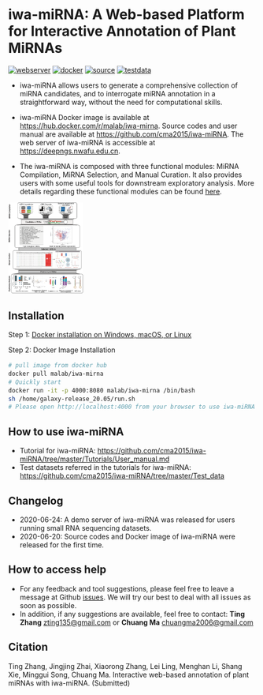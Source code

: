 
# iwa-miRNA:  A Web-based Platform for Interactive Annotation of Plant MiRNAs

[![webserver](https://img.shields.io/badge/Web_server-ready-red.svg)](https://deepngs.nwafu.edu.cn/) [![docker](https://img.shields.io/badge/Docker_image-ready-red.svg)](https://hub.docker.com/r/malab/iwa-mirna/) [![source](https://img.shields.io/badge/Source_code-support-blue.svg)](https://github.com/cma2015/iwa-miRNA/tree/master/Source_code) [![testdata](https://img.shields.io/badge/Test_data-support-blue.svg)](https://github.com/cma2015/iwa-miRNA/tree/master/Test_data)

- iwa-miRNA allows users to generate a comprehensive collection of miRNA candidates, and to interrogate miRNA annotation in a straightforward way, without the need for computational skills.

- iwa-miRNA Docker image is available at https://hub.docker.com/r/malab/iwa-mirna. Source codes and user manual are available at https://github.com/cma2015/iwa-miRNA. The web server of iwa-miRNA is accessible at https://deepngs.nwafu.edu.cn.

- The iwa-miRNA is composed with three functional modules: MiRNA Compilation, MiRNA Selection, and Manual Curation. It also provides users with some useful tools for downstream exploratory analysis. More details regarding these functional modules can be found [here](https://github.com/cma2015/iwa-miRNA/blob/master/Tutorials/Modules.md).

<img src="Tutorials/img/Graphical_summary.png" alt="Graphical summary of iwa-miRNA" style="zoom:18%">

## Installation

Step 1: [Docker installation on Windows, macOS, or Linux](https://github.com/cma2015/PEA/blob/master/tutorial/docker_installation.md)

Step 2: Docker Image Installation

```bash
# pull image from docker hub
docker pull malab/iwa-mirna
# Quickly start
docker run -it -p 4000:8080 malab/iwa-mirna /bin/bash
sh /home/galaxy-release_20.05/run.sh
# Please open http://localhost:4000 from your browser to use iwa-miRNA
```

## How to use iwa-miRNA

- Tutorial for iwa-miRNA: https://github.com/cma2015/iwa-miRNA/tree/master/Tutorials/User_manual.md
- Test datasets referred in the tutorials for iwa-miRNA: https://github.com/cma2015/iwa-miRNA/tree/master/Test_data

## Changelog

- 2020-06-24: A demo server of iwa-miRNA was released for users running small RNA sequencing datasets.
- 2020-06-20: Source codes and Docker image of iwa-miRNA were released for the first time.

## How to access help

- For any feedback and tool suggestions, please feel free to leave a message at Github [issues](https://github.com/cma2015/iwa-miRNA/issues). We will try our best to deal with all issues as soon as possible.
- In addition, if any suggestions are available, feel free to contact: **Ting Zhang** [zting135@gmail.com](mailto:zting135@gmail.com) or **Chuang Ma** [chuangma2006@gmail.com](mailto:chuangma2006@gmail.com)

## Citation

Ting Zhang, Jingjing Zhai, Xiaorong Zhang, Lei Ling, Menghan Li, Shang Xie, Minggui Song, Chuang Ma. Interactive web-based annotation of plant miRNAs with iwa-miRNA. (Submitted)
